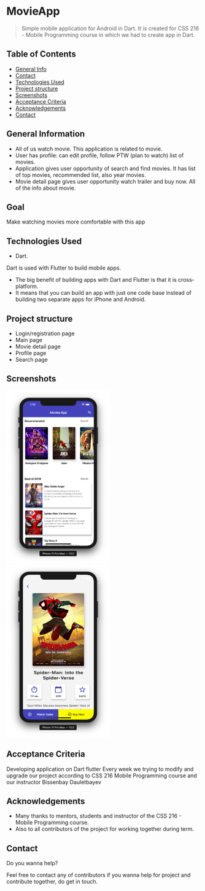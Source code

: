 # MovieApp
> Simple mobile application for Android in Dart. 
> It is created for CSS 216 - Mobile Programming course in which we had to create app in Dart.


## Table of Contents
* [General Info](#general-information)
* [Contact](#Goal)
* [Technologies Used](#technologies-used)
* [Project structure](#structure)
* [Screenshots](#screenshots)
* [Acceptance Criteria](#criteria)
* [Acknowledgements](#acknowledgements)
* [Contact](#contact)


## General Information
- All of us watch movie. This application is related to movie. 
- User has profile: can edit profile, follow PTW (plan to watch) list of movies.
- Application gives user opportunity of search and find movies. It has list of top movies, recommended list, also year movies.
- Movie detail page gives user opportunity watch trailer and buy now. All of the info about movie.
<!-- You don't have to answer all the questions - just the ones relevant to your project. -->

## Goal
Make watching movies more comfortable with this app

## Technologies Used
- Dart. <br>

Dart is used with Flutter to build mobile apps. 
- The big benefit of building apps with Dart and Flutter is that it is cross-platform.
- It means that you can build an app with just one code base instead of building two separate apps for iPhone and Android.

## Project structure

- Login/registration page
- Main page 
- Movie detail page 
- Profile page
- Search page

## Screenshots
<img src="https://github.com/sdu-mp-21/MovieApp/blob/main/dashboard-screen.png?raw=true" width = "270" height = "450"> <img src = "https://github.com/sdu-mp-21/MovieApp/blob/main/movie-details-screen.png?raw=true" width = "270" height = "450"> 

## Acceptance Criteria
Developing application on Dart flutter
Every week we trying to modify and upgrade our project according to CSS 216 Mobile Programming course and our instructor Bissenbay Dauletbayev

## Acknowledgements

- Many thanks to mentors, students and instructor of the CSS 216 - Mobile Programming course.
- Also to all contributors of the project for working together during term.


## Contact

Do you wanna help?

Feel free to contact any of contributors if you wanna help for project and contribute together, do get in touch.


